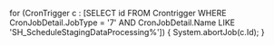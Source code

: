 for (CronTrigger c : [SELECT id FROM Crontrigger WHERE CronJobDetail.JobType = '7' AND CronJobDetail.Name LIKE 'SH_ScheduleStagingDataProcessing%']) {
    System.abortJob(c.Id);
}

